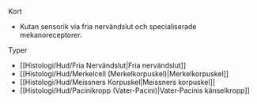 Kort
- Kutan sensorik via fria nervändslut och specialiserade mekanoreceptorer.

Typer
- [[Histologi/Hud/Fria Nervändslut|Fria nervändslut]]
- [[Histologi/Hud/Merkelcell (Merkelkorpuskel)|Merkelkorpuskel]]
- [[Histologi/Hud/Meissners Korpuskel|Meissners korpuskel]]
- [[Histologi/Hud/Pacinikropp (Vater-Pacini)|Vater‑Pacinis känselkropp]]

